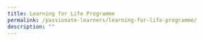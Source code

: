```yaml
---
title: Learning for Life Programme
permalink: /passionate-learners/learning-for-life-programme/
description: ""
---
```

